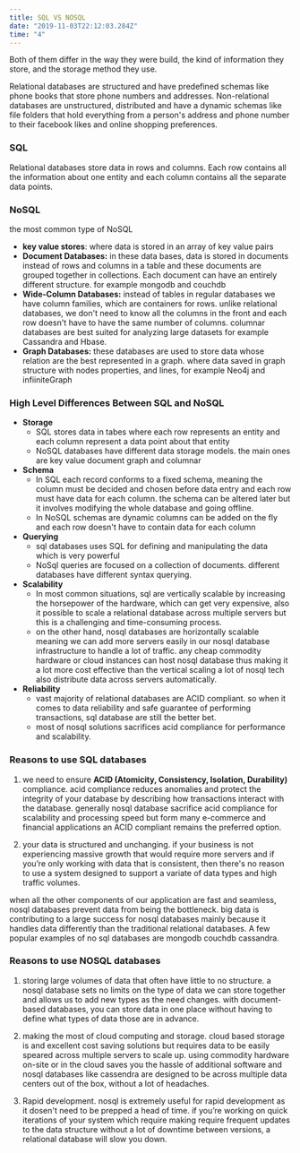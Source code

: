 ```yaml
---
title: SQL VS NOSQL
date: "2019-11-03T22:12:03.284Z"
time: "4"
---
```


Both of them differ in the way they were build, the kind of information they store, and the storage method they use.

Relational databases are structured and have predefined schemas like phone books that store phone numbers and addresses. Non-relational databases are unstructured, distributed and have a dynamic schemas like file folders that hold everything from a person's address and phone number to their facebook likes and online shopping preferences.

### SQL

Relational databases store data in rows and columns. Each row contains all the information about one entity and each column contains all the separate data points.

### NoSQL

the most common type of NoSQL

- **key value stores**: where data is stored in an array of key value pairs
- **Document Databases:**  in these data bases, data is stored in documents instead of rows and columns in a table and these documents are grouped together in collections. Each document can have an entirely different structure. for example mongodb and couchdb
- **Wide-Column Databases:** instead of tables in regular databases we have column families, which are containers for rows. unlike relational databases, we don't need to know all the columns in the front and each row doesn't have to have the same number of columns. columnar databases are best suited for analyzing large datasets for example Cassandra and Hbase.
- **Graph Databases:** these databases are used to store data whose relation are the best represented in a graph. where data saved in graph structure with nodes properties, and lines, for example Neo4j and infiiniteGraph

### High Level Differences Between SQL and NoSQL

- **Storage**
    - SQL stores data in tabes where each row represents an entity and each column represent a data point about that entity
    - NoSQL databases have different data storage models. the main ones are key value document graph and columnar
- **Schema**
    - In SQL each record conforms to a fixed schema, meaning the column must be decided and chosen before data entry and each row must have data for each column. the schema can be altered later but it involves modifying the whole database and going offline.
    - In NoSQL schemas are dynamic columns can be added on the fly and each row doesn't have to contain data for each column
- **Querying**
    - sql databases uses SQL for defining and manipulating the data which is very powerful
    - NoSql queries are focused on a collection of documents. different databases have different syntax querying.
- **Scalability**
    - In most common situations, sql are vertically scalable by increasing the horsepower of the hardware, which can get very expensive, also it possible to scale a relational database across multiple servers but this is a challenging and time-consuming process.
    - on the other hand, nosql databases are horizontally scalable meaning we can add more servers easily in our nosql database infrastructure to handle a lot of traffic. any cheap commodity hardware or cloud instances can host nosql database thus making it a lot more cost effective than the vertical scaling a lot of nosql tech  also distribute data across servers automatically.
- **Reliability**
    - vast majority of relational databases are ACID compliant. so when it comes to data reliability and safe guarantee of performing transactions, sql database are still the better bet.
    - most of nosql solutions sacrifices acid compliance for performance and scalability.

### **Reasons to use SQL databases**
1. we need to ensure **ACID (Atomicity, Consistency, Isolation, Durability)** compliance. acid compliance reduces anomalies and protect the integrity of your database by describing how transactions interact with the database. generally nosql database sacrifice acid compliance for scalability and processing speed but form many e-commerce and financial applications an ACID compliant remains the preferred option.

2. your data is structured and unchanging. if your business is not experiencing massive growth that would require more servers and if you’re only working with data that is consistent, then there's no reason to use a system designed to support a variate of data types and high traffic volumes.

when all the other components of our application are fast and seamless, nosql databases prevent data from being the bottleneck. big data is contributing to a large success for nosql databases mainly because it handles data differently than the traditional relational databases. A few popular examples of no sql databases are mongodb couchdb cassandra.

### **Reasons to use NOSQL databases**

1. storing large volumes of data that often have little to no structure. a nosql database sets no limits on the type of data we can store together and allows us to add new types as the need changes. with document-based databases, you can store data in one place without having to define what types of data those are in advance.

2. making the most of cloud computing and storage. cloud based storage is and excellent cost saving solutions but requires data to be easily speared across multiple servers to scale up. using commodity hardware on-site or in the cloud saves you the hassle of additional software and nosql databases like cassendra are designed to be across multiple data centers out of the box, without a lot of headaches.

3. Rapid development. nosql is extremely useful for rapid development  as it dosen't need to be prepped a head of time. if you’re working on quick iterations of your system which require making require frequent updates to the data structure without a lot of downtime between versions, a relational database will slow you down.